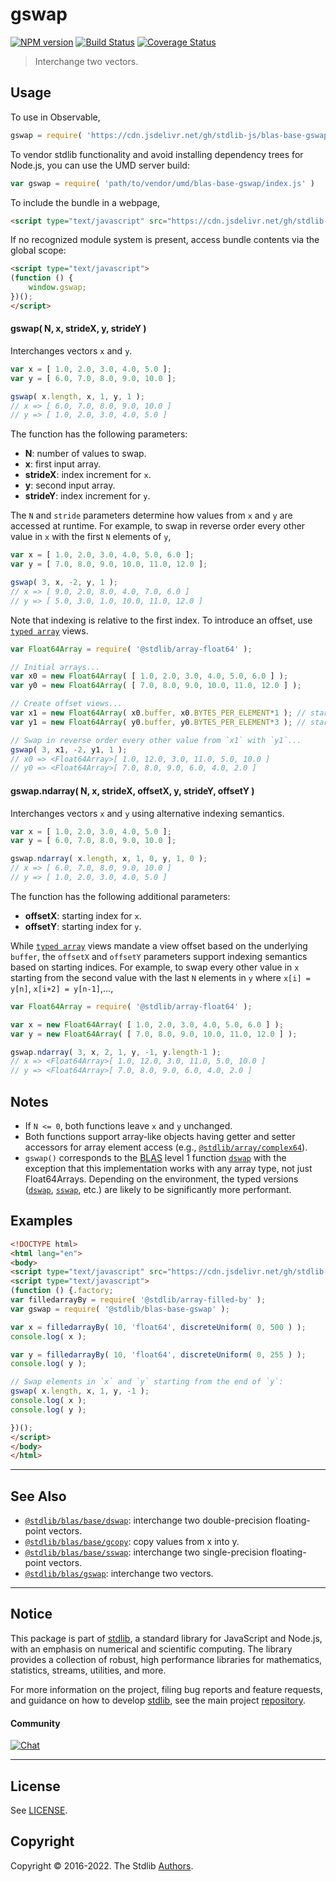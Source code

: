 <!--

@license Apache-2.0

Copyright (c) 2020 The Stdlib Authors.

Licensed under the Apache License, Version 2.0 (the "License");
you may not use this file except in compliance with the License.
You may obtain a copy of the License at

   http://www.apache.org/licenses/LICENSE-2.0

Unless required by applicable law or agreed to in writing, software
distributed under the License is distributed on an "AS IS" BASIS,
WITHOUT WARRANTIES OR CONDITIONS OF ANY KIND, either express or implied.
See the License for the specific language governing permissions and
limitations under the License.

-->

# gswap

[![NPM version][npm-image]][npm-url] [![Build Status][test-image]][test-url] [![Coverage Status][coverage-image]][coverage-url] <!-- [![dependencies][dependencies-image]][dependencies-url] -->

> Interchange two vectors.



<section class="usage">

## Usage

To use in Observable,

```javascript
gswap = require( 'https://cdn.jsdelivr.net/gh/stdlib-js/blas-base-gswap@umd/browser.js' )
```

To vendor stdlib functionality and avoid installing dependency trees for Node.js, you can use the UMD server build:

```javascript
var gswap = require( 'path/to/vendor/umd/blas-base-gswap/index.js' )
```

To include the bundle in a webpage,

```html
<script type="text/javascript" src="https://cdn.jsdelivr.net/gh/stdlib-js/blas-base-gswap@umd/browser.js"></script>
```

If no recognized module system is present, access bundle contents via the global scope:

```html
<script type="text/javascript">
(function () {
    window.gswap;
})();
</script>
```

#### gswap( N, x, strideX, y, strideY )

Interchanges vectors `x` and `y`.

```javascript
var x = [ 1.0, 2.0, 3.0, 4.0, 5.0 ];
var y = [ 6.0, 7.0, 8.0, 9.0, 10.0 ];

gswap( x.length, x, 1, y, 1 );
// x => [ 6.0, 7.0, 8.0, 9.0, 10.0 ]
// y => [ 1.0, 2.0, 3.0, 4.0, 5.0 ]
```

The function has the following parameters:

-   **N**: number of values to swap.
-   **x**: first input array.
-   **strideX**: index increment for `x`.
-   **y**: second input array.
-   **strideY**: index increment for `y`.

The `N` and `stride` parameters determine how values from `x` and `y` are accessed at runtime. For example, to swap in reverse order every other value in `x` with the first `N` elements of `y`,

```javascript
var x = [ 1.0, 2.0, 3.0, 4.0, 5.0, 6.0 ];
var y = [ 7.0, 8.0, 9.0, 10.0, 11.0, 12.0 ];

gswap( 3, x, -2, y, 1 );
// x => [ 9.0, 2.0, 8.0, 4.0, 7.0, 6.0 ]
// y => [ 5.0, 3.0, 1.0, 10.0, 11.0, 12.0 ]
```

Note that indexing is relative to the first index. To introduce an offset, use [`typed array`][mdn-typed-array] views.

<!-- eslint-disable stdlib/capitalized-comments -->

```javascript
var Float64Array = require( '@stdlib/array-float64' );

// Initial arrays...
var x0 = new Float64Array( [ 1.0, 2.0, 3.0, 4.0, 5.0, 6.0 ] );
var y0 = new Float64Array( [ 7.0, 8.0, 9.0, 10.0, 11.0, 12.0 ] );

// Create offset views...
var x1 = new Float64Array( x0.buffer, x0.BYTES_PER_ELEMENT*1 ); // start at 2nd element
var y1 = new Float64Array( y0.buffer, y0.BYTES_PER_ELEMENT*3 ); // start at 4th element

// Swap in reverse order every other value from `x1` with `y1`...
gswap( 3, x1, -2, y1, 1 );
// x0 => <Float64Array>[ 1.0, 12.0, 3.0, 11.0, 5.0, 10.0 ]
// y0 => <Float64Array>[ 7.0, 8.0, 9.0, 6.0, 4.0, 2.0 ]
```

#### gswap.ndarray( N, x, strideX, offsetX, y, strideY, offsetY )

Interchanges vectors `x` and `y` using alternative indexing semantics.

```javascript
var x = [ 1.0, 2.0, 3.0, 4.0, 5.0 ];
var y = [ 6.0, 7.0, 8.0, 9.0, 10.0 ];

gswap.ndarray( x.length, x, 1, 0, y, 1, 0 );
// x => [ 6.0, 7.0, 8.0, 9.0, 10.0 ]
// y => [ 1.0, 2.0, 3.0, 4.0, 5.0 ]
```

The function has the following additional parameters:

-   **offsetX**: starting index for `x`.
-   **offsetY**: starting index for `y`.

While [`typed array`][mdn-typed-array] views mandate a view offset based on the underlying `buffer`, the `offsetX` and `offsetY` parameters support indexing semantics based on starting indices. For example, to swap every other value in `x` starting from the second value with the last `N` elements in `y` where `x[i] = y[n]`, `x[i+2] = y[n-1]`,...,

```javascript
var Float64Array = require( '@stdlib/array-float64' );

var x = new Float64Array( [ 1.0, 2.0, 3.0, 4.0, 5.0, 6.0 ] );
var y = new Float64Array( [ 7.0, 8.0, 9.0, 10.0, 11.0, 12.0 ] );

gswap.ndarray( 3, x, 2, 1, y, -1, y.length-1 );
// x => <Float64Array>[ 1.0, 12.0, 3.0, 11.0, 5.0, 10.0 ]
// y => <Float64Array>[ 7.0, 8.0, 9.0, 6.0, 4.0, 2.0 ]
```

</section>

<!-- /.usage -->

<section class="notes">

## Notes

-   If `N <= 0`, both functions leave `x` and `y` unchanged.
-   Both functions support array-like objects having getter and setter accessors for array element access (e.g., [`@stdlib/array/complex64`][@stdlib/array/complex64]).
-   `gswap()` corresponds to the [BLAS][blas] level 1 function [`dswap`][dswap] with the exception that this implementation works with any array type, not just Float64Arrays. Depending on the environment, the typed versions ([`dswap`][@stdlib/blas/base/dswap], [`sswap`][@stdlib/blas/base/sswap], etc.) are likely to be significantly more performant.

</section>

<!-- /.notes -->

<section class="examples">

## Examples

<!-- eslint no-undef: "error" -->

```html
<!DOCTYPE html>
<html lang="en">
<body>
<script type="text/javascript" src="https://cdn.jsdelivr.net/gh/stdlib-js/random-base-discrete-uniform@umd/browser.js"></script>
<script type="text/javascript">
(function () {.factory;
var filledarrayBy = require( '@stdlib/array-filled-by' );
var gswap = require( '@stdlib/blas-base-gswap' );

var x = filledarrayBy( 10, 'float64', discreteUniform( 0, 500 ) );
console.log( x );

var y = filledarrayBy( 10, 'float64', discreteUniform( 0, 255 ) );
console.log( y );

// Swap elements in `x` and `y` starting from the end of `y`:
gswap( x.length, x, 1, y, -1 );
console.log( x );
console.log( y );

})();
</script>
</body>
</html>
```

</section>

<!-- /.examples -->

<!-- Section for related `stdlib` packages. Do not manually edit this section, as it is automatically populated. -->

<section class="related">

* * *

## See Also

-   <span class="package-name">[`@stdlib/blas/base/dswap`][@stdlib/blas/base/dswap]</span><span class="delimiter">: </span><span class="description">interchange two double-precision floating-point vectors.</span>
-   <span class="package-name">[`@stdlib/blas/base/gcopy`][@stdlib/blas/base/gcopy]</span><span class="delimiter">: </span><span class="description">copy values from x into y.</span>
-   <span class="package-name">[`@stdlib/blas/base/sswap`][@stdlib/blas/base/sswap]</span><span class="delimiter">: </span><span class="description">interchange two single-precision floating-point vectors.</span>
-   <span class="package-name">[`@stdlib/blas/gswap`][@stdlib/blas/gswap]</span><span class="delimiter">: </span><span class="description">interchange two vectors.</span>

</section>

<!-- /.related -->

<!-- Section for all links. Make sure to keep an empty line after the `section` element and another before the `/section` close. -->


<section class="main-repo" >

* * *

## Notice

This package is part of [stdlib][stdlib], a standard library for JavaScript and Node.js, with an emphasis on numerical and scientific computing. The library provides a collection of robust, high performance libraries for mathematics, statistics, streams, utilities, and more.

For more information on the project, filing bug reports and feature requests, and guidance on how to develop [stdlib][stdlib], see the main project [repository][stdlib].

#### Community

[![Chat][chat-image]][chat-url]

---

## License

See [LICENSE][stdlib-license].


## Copyright

Copyright &copy; 2016-2022. The Stdlib [Authors][stdlib-authors].

</section>

<!-- /.stdlib -->

<!-- Section for all links. Make sure to keep an empty line after the `section` element and another before the `/section` close. -->

<section class="links">

[npm-image]: http://img.shields.io/npm/v/@stdlib/blas-base-gswap.svg
[npm-url]: https://npmjs.org/package/@stdlib/blas-base-gswap

[test-image]: https://github.com/stdlib-js/blas-base-gswap/actions/workflows/test.yml/badge.svg?branch=main
[test-url]: https://github.com/stdlib-js/blas-base-gswap/actions/workflows/test.yml?query=branch:main

[coverage-image]: https://img.shields.io/codecov/c/github/stdlib-js/blas-base-gswap/main.svg
[coverage-url]: https://codecov.io/github/stdlib-js/blas-base-gswap?branch=main

<!--

[dependencies-image]: https://img.shields.io/david/stdlib-js/blas-base-gswap.svg
[dependencies-url]: https://david-dm.org/stdlib-js/blas-base-gswap/main

-->

[chat-image]: https://img.shields.io/gitter/room/stdlib-js/stdlib.svg
[chat-url]: https://gitter.im/stdlib-js/stdlib/

[stdlib]: https://github.com/stdlib-js/stdlib

[stdlib-authors]: https://github.com/stdlib-js/stdlib/graphs/contributors

[umd]: https://github.com/umdjs/umd
[es-module]: https://developer.mozilla.org/en-US/docs/Web/JavaScript/Guide/Modules

[deno-url]: https://github.com/stdlib-js/blas-base-gswap/tree/deno
[umd-url]: https://github.com/stdlib-js/blas-base-gswap/tree/umd
[esm-url]: https://github.com/stdlib-js/blas-base-gswap/tree/esm
[branches-url]: https://github.com/stdlib-js/blas-base-gswap/blob/main/branches.md

[stdlib-license]: https://raw.githubusercontent.com/stdlib-js/blas-base-gswap/main/LICENSE

[blas]: http://www.netlib.org/blas

[dswap]: http://www.netlib.org/lapack/explore-html/de/da4/group__double__blas__level1.html

[mdn-typed-array]: https://developer.mozilla.org/en-US/docs/Web/JavaScript/Reference/Global_Objects/TypedArray

[@stdlib/blas/base/dswap]: https://github.com/stdlib-js/blas-base-dswap/tree/umd

[@stdlib/blas/base/sswap]: https://github.com/stdlib-js/blas-base-sswap/tree/umd

[@stdlib/array/complex64]: https://github.com/stdlib-js/array-complex64/tree/umd

<!-- <related-links> -->

[@stdlib/blas/base/gcopy]: https://github.com/stdlib-js/blas-base-gcopy/tree/umd

[@stdlib/blas/gswap]: https://github.com/stdlib-js/blas-gswap/tree/umd

<!-- </related-links> -->

</section>

<!-- /.links -->
